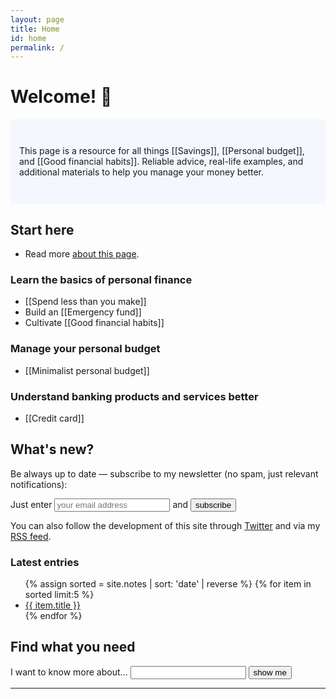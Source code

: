 ```yaml
---
layout: page
title: Home
id: home
permalink: /
---
```


# Welcome! 💸

<p style="padding: 3em 1em; background: #f5f7ff; border-radius: 4px;">
  This page is a resource for all things [[Savings]], [[Personal budget]], and [[Good financial habits]]. Reliable advice, real-life examples, and additional materials to help you manage your money better.
</p>

## Start here
- Read more <a class="internal-link" href="/about">about this page</a>.

### Learn the basics of personal finance
- [[Spend less than you make]]
- Build an [[Emergency fund]]
- Cultivate [[Good financial habits]]

### Manage your personal budget
- [[Minimalist personal budget]]

### Understand banking products and services better
- [[Credit card]]

## What's new?
Be always up to date — subscribe to my newsletter (no spam, just relevant notifications):

<div id="revue-embed">
  <form action="https://www.getrevue.co/profile/htmm/add_subscriber" method="post" id="revue-form" name="revue-form"  target="_blank">
  <div class="revue-form-group">
    <label for="member_email">Just enter</label>
    <input class="revue-form-field" placeholder="your email address" type="email" name="member[email]" id="member_email"> and <input type="submit" value="subscribe" name="member[subscribe]" id="member_submit">
  </div>
  </form>
</div>

You can also follow the development of this site through <a href="https://twitter.com/ksobny/">Twitter</a> and via my <a href="https://howtomanage.money/feed.xml">RSS feed</a>.

<h3>Latest entries</h3>

<ul>
 {% assign sorted = site.notes | sort: 'date' | reverse %}
    {% for item in sorted limit:5 %}
    <li><a class="internal-link" href="{{ item.url }}">{{ item.title }}</a></li>
    {% endfor %}
</ul>

## Find what you need
<form action="https://howtomanage.money/_pages/search.html" method="get">
  <label for="search-box">I want to know more about...</label>
  <input type="text" id="search-box" class="revue-form-field" name="query">
  <input type="submit" value="show me">
</form>

<hr>
<style>
  .wrapper {
    max-width: 46em;
  }
</style>

